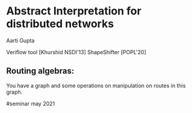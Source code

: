 # Abstract Interpretation for distributed networks

Aarti Gupta

Veriflow tool [Khurshid NSDI'13]
ShapeShifter [POPL'20]

## Routing algebras:

You have a graph and some operations on manipulation on routes in this graph.

#seminar may 2021
